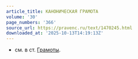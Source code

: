 ```yaml
---
article_title: КАНОНИЧЕСКАЯ ГРАМОТА
volume: '30'
page_numbers: '366'
source_url: https://pravenc.ru/text/1470245.html
downloaded_at: '2025-10-13T14:19:13Z'
---
```


- см. в ст. [Грамоты](https://pravenc.ru/text/Грамоты.html).
